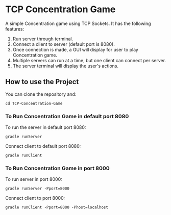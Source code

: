 # TCP Concentration Game

A simple Concentration game using TCP Sockets. It has the following features:

1. Run server through terminal.
2. Connect a client to server (default port is 8080).
3. Once connection is made, a GUI will display for user to play Concentration game.
4. Multiple servers can run at a time, but one client can connect per server.
5. The server terminal will display the user's actions.

## How to use the Project

You can clone the repository and:

```
cd TCP-Concentration-Game
```

### To Run Concentration Game in default port 8080

To run the server in default port 8080:

```
gradle runServer
```

Connect client to default port 8080:

```
gradle runClient
```

### To Run Concentration Game in port 8000

To run server in port 8000:

```
gradle runServer -Pport=8000
```

Connect client to port 8000:

```
gradle runClient -Pport=8000 -Phost=localhost
```
